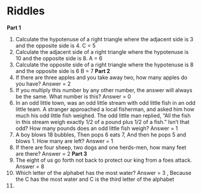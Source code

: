 # Riddles
**Part 1**
1. Calculate the hypotenuse of a right triangle where the adjacent side is 3 and the opposite side is 4.
   C = 5
2. Calculate the adjacent side of a right triangle where the hypotenuse is 10 and the opposite side is 8.
   A = 6
3. Calculate the opposite side of a right triangle where the hypotenuse is 8 and the opposite side is 6
   B = 7
**Part 2**
1. If there are three apples and you take away two, how many apples do you have?
   Answer = 2
2. If you multiply this number by any other number, the answer will always be the same. What number is this?
   Answer = 0
3. In an odd little town, was an odd little stream with odd little fish in an odd little team. A stranger approached a local fisherman, and asked him how much his odd little fish weighed. The odd little man replied, “All 
   the fish in this stream weigh exactly 1/2 of a pound plus 1/2 of a fish.” Isn’t that odd? How many pounds does an odd little fish weigh?
   Answer = 1
4. A boy blows 18 bubbles,
   Then pops 6 eats 7,
   And then he pops 5 and blows 1.
   How many are left?
   Answer = 1
5. If there are four sheep, two dogs and one herds-men, how many feet are there?
   Answer = 2
**Part 3**
1. The eight of us go forth not back to protect our king from a foes attack.
   Answer = 8
2. Which letter of the alphabet has the most water?
   Answer = 3 , Because the C has the most water and C is the third letter of the alphabet
3. 
